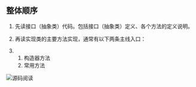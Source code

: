 ## 整体顺序

1. 先读接口（抽象类）代码。包括接口（抽象类）定义、各个方法的定义说明。

2. 再读实现类的主要方法实现，通常有以下两条主线入口：

3. 1. 构造器方法
   2. 常用方法

![源码阅读](https://gitee.com/quanhaoh/blogImage/raw/master/img/Java源码阅读框架.jpg)